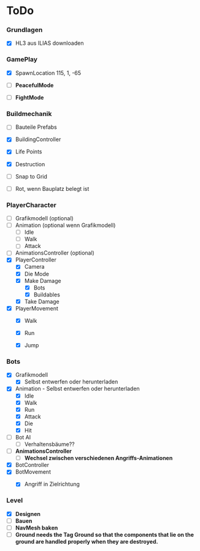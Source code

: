﻿# **ToDo**


### Grundlagen
- [x] HL3 aus ILIAS downloaden


### GamePlay
- [x] SpawnLocation 115, 1, -65
- [ ] **PeacefulMode**
- [ ] **FightMode**


### Buildmechanik
- [ ] Bauteile Prefabs 
- [x] BuildingController
- [x] Life Points
- [x] Destruction
- [ ] Snap to Grid
- [ ] Rot, wenn Bauplatz belegt ist


### PlayerCharacter
- [ ] Grafikmodell (optional)
- [ ] Animation (optional wenn Grafikmodell)
  - [ ] Idle
  - [ ] Walk
  - [ ] Attack
- [ ] AnimationsController (optional)
- [x] PlayerController
  - [x] Camera
  - [x] Die Mode
  - [x] Make Damage
    - [x] Bots
    - [x] Buildables
  - [x] Take Damage
- [x] PlayerMovement
  - [x] Walk
  - [x] Run
  - [x] Jump


### Bots
- [x] Grafikmodell
  - [x] Selbst entwerfen oder herunterladen
- [x] Animation - Selbst entwerfen oder herunterladen
  - [x] Idle
  - [x] Walk
  - [x] Run
  - [x] Attack
  - [x] Die
  - [x] Hit
- [ ] Bot AI
  - [ ] Verhaltensbäume??
- [ ] **AnimationsController**
  - [ ] **Wechsel zwischen verschiedenen Angriffs-Animationen**
- [x] BotController
- [x] BotMovement
  - [x] Angriff in Zielrichtung


### Level
- [x] **Designen**
- [ ] **Bauen**
- [ ] **NavMesh baken**
- [ ] **Ground needs the Tag Ground so that the components that lie on the ground are handled properly when they are destroyed.**
